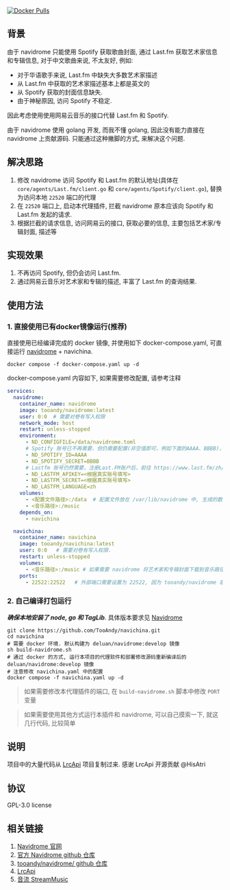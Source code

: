 [![Docker Pulls](https://img.shields.io/docker/pulls/tooandy/navichina?logo=docker&label=pulls&style=flat-square)](https://hub.docker.com/r/tooandy/navichina)

## 背景
由于 navidrome 只能使用 Spotify 获取歌曲封面, 通过 Last.fm 获取艺术家信息和专辑信息, 对于中文歌曲来说, 不太友好, 例如: 
- 对于华语歌手来说, Last.fm 中缺失大多数艺术家描述
- 从 Last.fm 中获取的艺术家描述基本上都是英文的
- 从 Spotify 获取的封面信息缺失.
- 由于神秘原因, 访问 Spotify 不稳定.

因此考虑使用使用网易云音乐的接口代替 Last.fm 和 Spotify. 

由于 navidrome 使用 golang 开发, 而我不懂 golang, 因此没有能力直接在 navidrome 上贡献源码. 只能通过这种撇脚的方式, 来解决这个问题.

## 解决思路
1. 修改 navidrome 访问 Spotify 和 Last.fm 的默认地址(具体在 `core/agents/Last.fm/client.go` 和 `core/agents/Spotify/client.go`), 替换为访问本地 `22520` 端口的代理
2. 在 `22520` 端口上, 启动本代理插件, 拦截 navidrome 原本应该向 Spotify 和 Last.fm 发起的请求.
3. 根据拦截的请求信息, 访问网易云的接口, 获取必要的信息, 主要包括艺术家/专辑封面, 描述等 

## 实现效果
1. 不再访问 Spotify, 但仍会访问 Last.fm.
2. 通过网易云音乐对艺术家和专辑的描述, 丰富了 Last.fm 的查询结果.

## 使用方法
### **1. 直接使用已有docker镜像运行(推荐)**
直接使用已经编译完成的 docker 镜像, 并使用如下 docker-compose.yaml, 可直接运行 [navidrome](https://github.com/TooAndy/navidrome) + navichina.
```shell
docker compose -f docker-compose.yaml up -d 
```

docker-compose.yaml 内容如下, 如果需要修改配置, 请参考注释

```yaml
services:
  navidrome:
    container_name: navidrome
    image: tooandy/navidrome:latest
    user: 0:0  # 需要对卷有写入权限
    network_mode: host
    restart: unless-stopped
    environment:
      - ND_CONFIGFILE=/data/navidrome.toml
      # Spotify 账号已不再需要，但仍需要配置(非空值即可，例如下面的AAAA、BBBB)，否则无法启用 Spotify 的功能
      - ND_SPOTIFY_ID=AAAA
      - ND_SPOTIFY_SECRET=BBBB
      # Lastfm 账号仍然需要，注册Last.FM账户后，前往 https://www.last.fm/zh/api/account/create 创建 API 帐户
      - ND_LASTFM_APIKEY=<根据真实账号填写>
      - ND_LASTFM_SECRET=<根据真实账号填写>
      - ND_LASTFM_LANGUAGE=zh
    volumes:
      - <配置文件路径>:/data  # 配置文件放在 /var/lib/navidrome 中, 生成的数据库文件也会放在这里
      - <音乐路径>:/music
    depends_on:
      - navichina

  navichina:
    container_name: navichina
    image: tooandy/navichina:latest
    user: 0:0   # 需要对卷有写入权限.
    restart: unless-stopped
    volumes:
      - <音乐路径>:/music # 如果需要 navidrome 将艺术家和专辑封面下载到音乐路径中, 需要和 navidrome 的卷设置相同.
    ports:
      - 22522:22522   # 外部端口需要设置为 22522, 因为 tooandy/navidrome 容器默认访问 22522 端口. 如果需要修改端口, 建议使用 navichina 项目中的 build-navidrome.sh 脚本重新构建一个镜像
```

### 2. 自己编译打包运行
***确保本地安装了 node, go 和 TagLib***. 具体版本要求见 [Navidrome](https://www.navidrome.org/docs/installation/build-from-source/)
```shell
git clone https://github.com/TooAndy/navichina.git
cd navichina
# 需要 docker 环境. 默认构建为 deluan/navidrome:develop 镜像
sh build-navidrome.sh
# 通过 docker 的方式, 运行本项目的代理软件和部署修改源码重新编译后的 deluan/navidrome:develop 镜像
# 注意修改 navichina.yaml 中的配置
docker compose -f navichina.yaml up -d
```
> 如果需要修改本代理插件的端口, 在 `build-navidrome.sh` 脚本中修改 `PORT` 变量

> 如果需要使用其他方式运行本插件和 navidrome, 可以自己摸索一下, 就这几行代码, 比较简单

## 说明
项目中的大量代码从 [LrcApi](https://github.com/HisAtri/LrcApi) 项目复制过来. 感谢 LrcApi 开源贡献 @HisAtri

## 协议
GPL-3.0 license

## 相关链接
1. [Navidrome 官网](https://www.navidrome.org/)
2. [官方 Navidrome github 仓库](https://github.com/navidrome/navidrome)
2. [tooandy/navidrome/ github 仓库](https://github.com/tooandy/navidrome)
2. [LrcApi](https://github.com/HisAtri/LrcApi)
3. [音流 StreamMusic](https://github.com/gitbobobo/StreamMusic)
